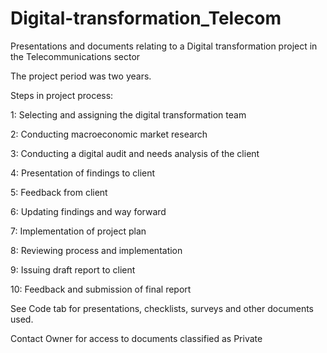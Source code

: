 # Digital-transformation_Telecom
Presentations and documents relating to a Digital transformation project in the Telecommunications sector

The project period was two years.

Steps in project process:

1: Selecting and assigning the digital transformation team

2: Conducting macroeconomic market research

3: Conducting a digital audit and needs analysis of the client

4: Presentation of findings to client

5: Feedback from client

6: Updating findings and way forward

7: Implementation of project plan

8: Reviewing process and implementation

9: Issuing draft report to client

10: Feedback and submission of final report


See Code tab for presentations, checklists, surveys and other documents used.


Contact Owner for access to documents classified as Private
